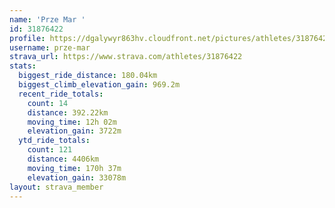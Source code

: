 ```yaml
---
name: 'Prze Mar '
id: 31876422
profile: https://dgalywyr863hv.cloudfront.net/pictures/athletes/31876422/22548952/4/large.jpg
username: prze-mar
strava_url: https://www.strava.com/athletes/31876422
stats:
  biggest_ride_distance: 180.04km
  biggest_climb_elevation_gain: 969.2m
  recent_ride_totals:
    count: 14
    distance: 392.22km
    moving_time: 12h 02m
    elevation_gain: 3722m
  ytd_ride_totals:
    count: 121
    distance: 4406km
    moving_time: 170h 37m
    elevation_gain: 33078m
layout: strava_member
--- 
```

